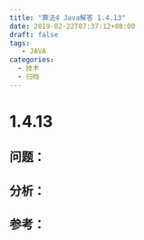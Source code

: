 ```yaml
---
title: "算法4 Java解答 1.4.13"
date: 2019-02-22T07:37:12+08:00
draft: false
tags:
   - JAVA
categories:
  - 技术
  - 归档
---
```



# 1.4.13

## 问题：


## 分析：


## 参考：


